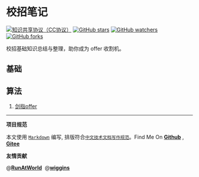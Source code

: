 # 校招笔记

[![知识共享协议（CC协议）](https://img.shields.io/badge/License-Creative%20Commons-DC3D24.svg)](https://creativecommons.org/licenses/by-nc-sa/4.0/deed.zh)
[![GitHub stars](https://img.shields.io/github/stars/hbulpf/InterviewNotes.svg?label=Stars)](https://github.com/hbulpf/InterviewNotes)
[![GitHub watchers](https://img.shields.io/github/watchers/hbulpf/InterviewNotes.svg?label=Watchers)](https://github.com/hbulpf/InterviewNotes/watchers)
[![GitHub forks](https://img.shields.io/github/forks/hbulpf/InterviewNotes.svg?label=Forks)](https://github.com/hbulpf/InterviewNotes/fork)


校招基础知识总结与整理，助你成为 offer 收割机。

## 基础

## 算法
1. [剑指offer]()




----------------------------------------

**项目规范**

本文使用 [`Markdown`](https://www.markdownguide.org/basic-syntax) 编写, 排版符合[`中文技术文档写作规范`](https://github.com/hbulpf/document-style-guide)。Find Me On [**Github**](https://github.com/hbulpf/InterviewNotes) , [**Gitee**](https://gitee.com/sifangcloud/InterviewNotes)

**友情贡献**

@[**RunAtWorld**](http://www.github.com/RunAtWorld)  &nbsp;@[**wiggins**](https://github.com/GroundWu)
